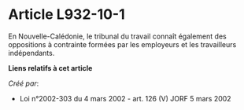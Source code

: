 # Article L932-10-1

En Nouvelle-Calédonie, le tribunal du travail connaît également des oppositions à contrainte formées par les employeurs et
les travailleurs indépendants.

**Liens relatifs à cet article**

_Créé par_:

  - Loi n°2002-303 du 4 mars 2002 - art. 126 (V) JORF 5 mars 2002
